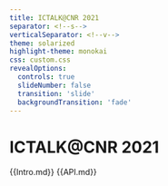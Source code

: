 ```yaml
---
title: ICTALK@CNR 2021
separator: <!--s-->
verticalSeparator: <!--v-->
theme: solarized
highlight-theme: monokai
css: custom.css
revealOptions:
  controls: true
  slideNumber: false
  transition: 'slide'
  backgroundTransition: 'fade'
---
```


# ICTALK@CNR 2021

{{Intro.md}}
{{API.md}}

